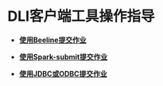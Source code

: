 # DLI客户端工具操作指导<a name="dli_01_0424"></a>

-   **[使用Beeline提交作业](使用Beeline提交作业.md)**  

-   **[使用Spark-submit提交作业](使用Spark-submit提交作业.md)**  

-   **[使用JDBC或ODBC提交作业](使用JDBC或ODBC提交作业.md)**  


